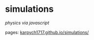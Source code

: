 # simulations
*physics via javascript*

pages: [karpych1717.github.io/simulations/](https://karpych1717.github.io/simulations/)
